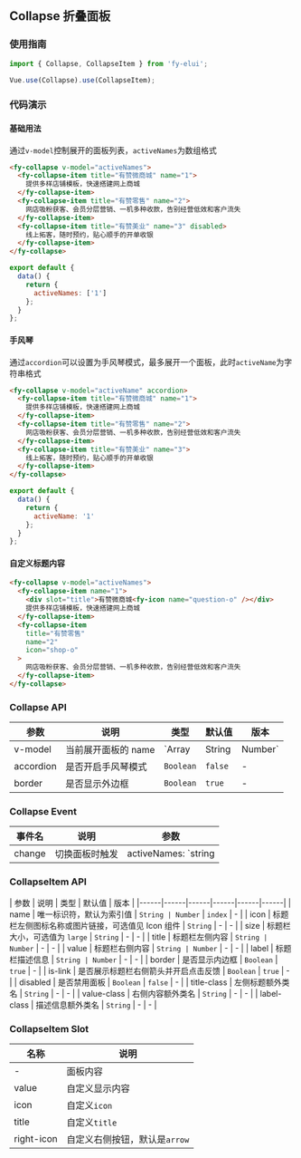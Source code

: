 ## Collapse 折叠面板

### 使用指南
``` javascript
import { Collapse, CollapseItem } from 'fy-elui';

Vue.use(Collapse).use(CollapseItem);
```

### 代码演示

#### 基础用法
通过`v-model`控制展开的面板列表，`activeNames`为数组格式

```html
<fy-collapse v-model="activeNames">
  <fy-collapse-item title="有赞微商城" name="1">
    提供多样店铺模板，快速搭建网上商城
  </fy-collapse-item>
  <fy-collapse-item title="有赞零售" name="2">
    网店吸粉获客、会员分层营销、一机多种收款，告别经营低效和客户流失
  </fy-collapse-item>
  <fy-collapse-item title="有赞美业" name="3" disabled>
    线上拓客，随时预约，贴心顺手的开单收银
  </fy-collapse-item>
</fy-collapse>
```

``` javascript
export default {
  data() {
    return {
      activeNames: ['1']
    };
  }
};
```

#### 手风琴
通过`accordion`可以设置为手风琴模式，最多展开一个面板，此时`activeName`为字符串格式

```html
<fy-collapse v-model="activeName" accordion>
  <fy-collapse-item title="有赞微商城" name="1">
    提供多样店铺模板，快速搭建网上商城
  </fy-collapse-item>
  <fy-collapse-item title="有赞零售" name="2">
    网店吸粉获客、会员分层营销、一机多种收款，告别经营低效和客户流失
  </fy-collapse-item>
  <fy-collapse-item title="有赞美业" name="3">
    线上拓客，随时预约，贴心顺手的开单收银
  </fy-collapse-item>
</fy-collapse>
```

``` javascript
export default {
  data() {
    return {
      activeName: '1'
    };
  }
};
```

#### 自定义标题内容

```html
<fy-collapse v-model="activeNames">
  <fy-collapse-item name="1">
    <div slot="title">有赞微商城<fy-icon name="question-o" /></div>
    提供多样店铺模板，快速搭建网上商城
  </fy-collapse-item>
  <fy-collapse-item
    title="有赞零售"
    name="2"
    icon="shop-o"
  >
    网店吸粉获客、会员分层营销、一机多种收款，告别经营低效和客户流失
  </fy-collapse-item>
</fy-collapse>
```



### Collapse API

| 参数 | 说明 | 类型 | 默认值 | 版本 |
|------|------|------|------|------|
| v-model | 当前展开面板的 name | `Array | String | Number` | - | - |
| accordion | 是否开启手风琴模式 | `Boolean` | `false` | - |
| border | 是否显示外边框 | `Boolean` | `true` | - |

### Collapse Event

| 事件名 | 说明 | 参数 |
|------|------|------|
| change | 切换面板时触发 | activeNames: `string | array` |

### CollapseItem API

| 参数 | 说明 | 类型 | 默认值 | 版本 |
|------|------|------|------|------|------|
| name | 唯一标识符，默认为索引值 | `String | Number` | `index` | - |
| icon | 标题栏左侧图标名称或图片链接，可选值见 Icon 组件 | `String` | - | - |
| size | 标题栏大小，可选值为 `large` | `String` | - | - |
| title | 标题栏左侧内容 | `String | Number` | - | - |
| value | 标题栏右侧内容 | `String | Number` | - | - |
| label | 标题栏描述信息 | `String | Number`  | - | - |
| border | 是否显示内边框 | `Boolean` | `true` | - |
| is-link | 是否展示标题栏右侧箭头并开启点击反馈 | `Boolean` | `true` | - |
| disabled | 是否禁用面板 | `Boolean` | `false` | - |
| title-class | 左侧标题额外类名 | `String` | - | - |
| value-class | 右侧内容额外类名 | `String` | - | - |
| label-class | 描述信息额外类名 | `String` | - | - |

### CollapseItem Slot

| 名称 | 说明 |
|------|------|
| - | 面板内容 |
| value | 自定义显示内容 |
| icon | 自定义`icon` |
| title | 自定义`title` |
| right-icon | 自定义右侧按钮，默认是`arrow` |
